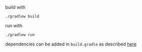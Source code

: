 build with 
```
./gradlew build
```

run with 
```
./gradlew run
```

dependencies can be added in `build.gradle` as described [here](https://docs.gradle.org/current/userguide/dependency_management_for_java_projects.html)
